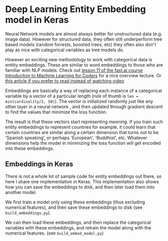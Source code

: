 
# Deep Learning Entity Embedding model in Keras

Neural Network models are almost always better for unstructured data (e.g.
  image data).  However for structured data, they often still underperform
  tree based models (random forrests, boosted trees, etc) they often also don't
  play as nice with categorical variables as tree models do.

However an exciting new methodology to work with categorical data is
entitiy embeddings. These are similar to word embeddings to those who are
familiar with NLP models. Check out
 [lesson 11 of the fast.ai course Introduction to Machine Learning for Coders](https://course.fast.ai/lessonsml1/lesson11.html)
 for a nice overview lecture. Or [this article if you prefer to read instead of watching video](https://towardsdatascience.com/decoded-entity-embeddings-of-categorical-variables-in-neural-networks-1d2468311635)

Embeddings are basically a way of replacing each instance of a categorical
variable by a vector of a particular length (rule of thumb is
  `len = min(cardinality/2, 50)`). The vector is initialized randomly just like
  any other layer in a neural network , and then updated through
gradient descent to find the values that minimize the loss function.

The result is that these vectors start representing *meaning*. If you train
such entity embeddings to represent countries for example, it could learn
that certain countries are similar along a certain dimension that turns out
to be 'Spanish speaking', or perhaps 'European', 'Buddhist', etc. Whatever
dimensions help the model in minimizing the loss function will get encoded into
these embeddings.

## Embeddings in Keras

There is not a whole lot of sample code for entity embeddings out there,
so here I share one implementation in Keras. This implementation also shows
how you can save the embeddings to disk, and then later load them into
another model.

We first train a model only using these embeddings (thus excluding
numerical features), and then save these embeddings to disk (see `build_embeddings.py`).

We can then load these embeddings, and then replace the categorical
  variables with these embeddings, and retrain the model along with
  the numerical features. (see `build_embed_model.py`)
